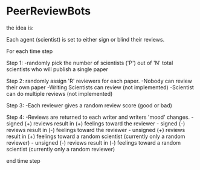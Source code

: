 # PeerReviewBots
the idea is:

Each agent (scientist) is set to either sign or blind their reviews.

For each time step

  Step 1:
    -randomly pick the number of scientists ('P') out of 'N' total scientists
    who will publish a single paper


  Step 2: randomly assign 'R' reviewers for each paper.
    -Nobody can review their own paper
    -Writing Scientists can review (not implemented)
    -Scientist can do multiple reviews (not implemented)

  Step 3:
    -Each reviewer gives a random review score (good or bad)

  Step 4:
    -Reviews are returned to each writer and writers 'mood' changes.
      - signed (+) reviews result in (+) feelings toward the
      reviewer
      - signed (-) reviews result in (-) feelings toward the
      reviewer
      - unsigned (+) reviews result in (+) feelings toward a random scientist (currently only a random reviewer)
      - unsigned (-) reviews result in (-) feelings toward a random scientist (currently only a random reviewer)

  end time step
